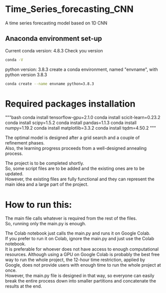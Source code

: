 # Time_Series_forecasting_CNN
A time series forecasting model based on 1D CNN

## Anaconda environment set-up
Current conda version: 4.8.3
Check you version

```bash
conda -V
```

python version: 3.8.3
create a conda environment, named "envname", with python version 3.8.3

```bash
conda create --name envname python=3.8.3
```

# Required packages installation
"""bash
conda install tensorflow-gpu=2.1.0
conda install scicit-learn=0.23.2
conda install scipy=1.5.2
conda install pandas=1.1.3
conda install numpy=1.19.2
conda install matplotlib=3.3.2
conda install tqdm=4.50.2
"""

The optimal model is designed after a grid search and a couple of refinement phases.  
Also, the learning progress proceeds from a well-designed annealing process.  

The project is to be completed shortly.  
So, some script files are to be added and the existing ones are to be updated.  
However, the existing files are fully functional and they can represent the main idea and a large part of the project.  

# How to run this:  
The main file calls whatever is required from the rest of the files.  
So, running only the main.py is enough.  

The Colab notebook just calls the main.py and runs it on Google Colab.  
If you prefer to run it on Colab, ignore the main.py and just use the Colab notebook.  
It is preferable for whoever does not have access to enough computational resources.
Although using a GPU on Google Colab is probably the best free way to run the whole project, the 12-hour time restriction, applied by Google, does not provide users with enough time to run the whole project at once.  
However, the main.py file is designed in that way, so everyone can easily break the entire process down into smaller partitions and concatenate the results at the end.
